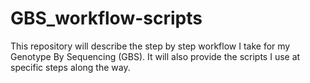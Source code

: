 GBS_workflow-scripts
====================

This repository will describe the step by step workflow I take for my Genotype By Sequencing (GBS). It will also provide the scripts I use at specific steps along the way. 
